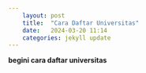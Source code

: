 ```yaml
---
    layout: post
    title:  "Cara Daftar Universitas"
    date:   2024-03-20 11:14 
    categories: jekyll update
---
```

**begini cara daftar universitas**


    